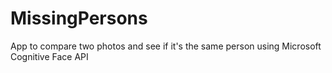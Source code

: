 # MissingPersons
App to compare two photos and see if it's the same person using Microsoft Cognitive Face API
